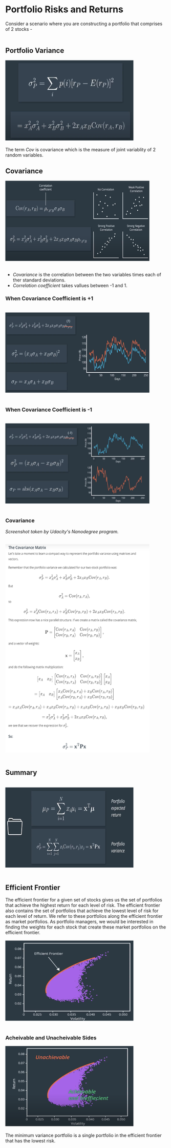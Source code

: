 # Portfolio Risks and Returns

Consider a scenario where you are constructing a portfolio that comprises of 2 stocks -<br><br>

## Portfolio Variance
<img src="./images/1. portfolio variance.png" width=400 height=250></img><br><br>
The term *Cov* is covariance which is the measure of joint variablity of 2 random variables.

## Covariance
<img src="./images/3. correlation_coeff.png" width=450 height=250></img><br><br>

* *Covariance* is the correlation between the two variables times each of ther standard deviations.
* *Correlation coefficient* takes vallues between -1 and 1.

### When Covariance Coefficient is +1

<br><img src="./images/4. when ro +1.png" width=450 height=250></img><br><br>

### When Covariance Coefficient is -1

<br><img src="./images/5. when ro -1.png" width=450 height=250></img><br><br>

### Covariance 
*Screenshot taken by Udacity's Nanodegree program.*

<br><img src="./images/2. covariance matrix.png" width=450 height=650></img><br><br>

## Summary

<br><img src="./images/4. portfolio return and variance.png" width=400 height=250></img><br><br>

## Efficient Frontier

The efficient frontier for a given set of stocks gives us the set of portfolios that achieve the highest return for each level of risk. The efficient frontier also contains the set of portfolios that achieve the lowest level of risk for each level of return. We refer to these portfolios along the efficient frontier as market portfolios. As portfolio managers, we would be interested in finding the weights for each stock that create these market portfolios on the efficient frontier.<br><br>
<img src="./images/6. efficient frontier.png" width=400 height=250></img><br><br>

### Acheivable and Unacheivable Sides

<img src="./images/8. division.png" width=400 height=250></img><br><br>
The minimum variance portfolio is a single portfolio in the efficient frontier that has the lowest risk.


